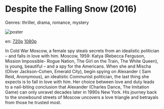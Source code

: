 # Despite the Falling Snow (2016)

Genres: thriller, drama, romance, mystery

![poster](http://image.tmdb.org/t/p/w500/c4m0eNAK16gJejhbYkhn89NrXO9.jpg)

en:
  [720p](magnet:?xt=urn:btih:27DB79675392C27241A1DD51C6EC554A24FBFF9E&tr=udp://glotorrents.pw:6969/announce&tr=udp://tracker.opentrackr.org:1337/announce&tr=udp://torrent.gresille.org:80/announce&tr=udp://tracker.openbittorrent.com:80&tr=udp://tracker.coppersurfer.tk:6969&tr=udp://tracker.leechers-paradise.org:6969&tr=udp://p4p.arenabg.ch:1337&tr=udp://tracker.internetwarriors.net:1337)
  [1080p](magnet:?xt=urn:btih:1BB346C97406D9D28C697DE1FC08E77AA1E41E41&tr=udp://glotorrents.pw:6969/announce&tr=udp://tracker.opentrackr.org:1337/announce&tr=udp://torrent.gresille.org:80/announce&tr=udp://tracker.openbittorrent.com:80&tr=udp://tracker.coppersurfer.tk:6969&tr=udp://tracker.leechers-paradise.org:6969&tr=udp://p4p.arenabg.ch:1337&tr=udp://tracker.internetwarriors.net:1337)
  


In Cold War Moscow, a female spy steals secrets from an idealistic politician – and falls in love with him.  Moscow, 1959: Katya (Rebecca Ferguson, Mission Impossible- Rogue Nation, The Girl on the Train, The White Queen), is young, beautiful – and a spy for the Americans. When she and Mischa (Oliver Jackson-Cohen, Emerald City), begin spying on Alexander ( Sam Reid, Anonymous), an idealistic Communist politician, the last thing she expects is to fall in love with him. Her choice between love and duty leads to a nail-biting conclusion that Alexander (Charles Dance, The Imitation Game) can only unravel decades later in 1990s New York. His journey back to the snowbound streets of Moscow uncovers a love triangle and betrayals from those he trusted most.